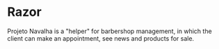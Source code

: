 # Razor
Projeto Navalha is a "helper" for barbershop management, 
in which the client can make an appointment, see news and products for sale.

